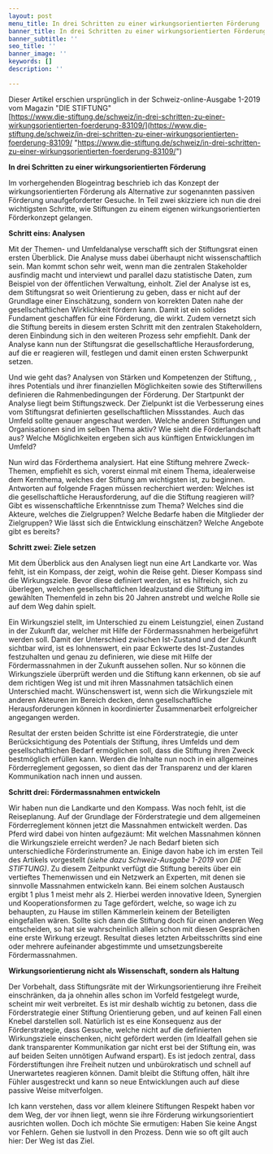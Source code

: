 ```yaml
---
layout: post
menu_title: In drei Schritten zu einer wirkungsorientierten Förderung
banner_title: In drei Schritten zu einer wirkungsorientierten Förderung
banner_subtitle: ''
seo_title: ''
banner_image: ''
keywords: []
description: ''

---
```

Dieser Artikel erschien ursprünglich in der Schweiz-online-Ausgabe 1-2019 vom Magazin "DIE STIFTUNG"   
[https://www.die-stiftung.de/schweiz/in-drei-schritten-zu-einer-wirkungsorientierten-foerderung-83109/](https://www.die-stiftung.de/schweiz/in-drei-schritten-zu-einer-wirkungsorientierten-foerderung-83109/ "https://www.die-stiftung.de/schweiz/in-drei-schritten-zu-einer-wirkungsorientierten-foerderung-83109/")

**In drei Schritten zu einer wirkungsorientierten Förderung**

Im vorhergehenden Blogeintrag beschrieb ich das Konzept der wirkungsorientierten Förderung als Alternative zur sogenannten passiven Förderung unaufgeforderter Gesuche. In Teil zwei skizziere ich nun die drei wichtigsten Schritte, wie Stiftungen zu einem eigenen wirkungsorientierten Förderkonzept gelangen.

**Schritt eins: Analysen**

Mit der Themen- und Umfeldanalyse verschafft sich der Stiftungsrat einen ersten Überblick. Die Analyse muss dabei überhaupt nicht wissenschaftlich sein. Man kommt schon sehr weit, wenn man die zentralen Stakeholder ausfindig macht und interviewt und parallel dazu statistische Daten, zum Beispiel von der öffentlichen Verwaltung, einholt. Ziel der Analyse ist es, dem Stiftungsrat so weit Orientierung zu geben, dass er nicht auf der Grundlage einer Einschätzung, sondern von korrekten Daten nahe der gesellschaftlichen Wirklichkeit fördern kann. Damit ist ein solides Fundament geschaffen für eine Förderung, die wirkt. Zudem vernetzt sich die Stiftung bereits in diesem ersten Schritt mit den zentralen Stakeholdern, deren Einbindung sich in den weiteren Prozess sehr empfiehlt. Dank der Analyse kann nun der Stiftungsrat die gesellschaftliche Herausforderung, auf die er reagieren will, festlegen und damit einen ersten Schwerpunkt setzen.

Und wie geht das? Analysen von Stärken und Kompetenzen der Stiftung, , ihres Potentials und ihrer finanziellen Möglichkeiten sowie des Stifterwillens definieren die Rahmenbedingungen der Förderung. Der Startpunkt der Analyse liegt beim Stiftungszweck. Der Zielpunkt ist die Verbesserung eines vom Stiftungsrat definierten gesellschaftlichen Missstandes. Auch das Umfeld sollte genauer angeschaut werden. Welche anderen Stiftungen und Organisationen sind im selben Thema aktiv? Wie sieht die Förderlandschaft aus? Welche Möglichkeiten ergeben sich aus künftigen Entwicklungen im Umfeld?

Nun wird das Förderthema analysiert. Hat eine Stiftung mehrere Zweck-Themen, empfiehlt es sich, vorerst einmal mit einem Thema, idealerweise dem Kernthema, welches der Stiftung am wichtigsten ist, zu beginnen. Antworten auf folgende Fragen müssen recherchiert werden: Welches ist die gesellschaftliche Herausforderung, auf die die Stiftung reagieren will? Gibt es wissenschaftliche Erkenntnisse zum Thema? Welches sind die Akteure, welches die Zielgruppen? Welche Bedarfe haben die Mitglieder der Zielgruppen? Wie lässt sich die Entwicklung einschätzen? Welche Angebote gibt es bereits?

**Schritt zwei: Ziele setzen**

Mit dem Überblick aus den Analysen liegt nun eine Art Landkarte vor. Was fehlt, ist ein Kompass, der zeigt, wohin die Reise geht. Dieser Kompass sind die Wirkungsziele. Bevor diese definiert werden, ist es hilfreich, sich zu überlegen, welchen gesellschaftlichen Idealzustand die Stiftung im gewählten Themenfeld in zehn bis 20 Jahren anstrebt und welche Rolle sie auf dem Weg dahin spielt.

Ein Wirkungsziel stellt, im Unterschied zu einem Leistungziel, einen Zustand in der Zukunft dar, welcher mit Hilfe der Fördermassnahmen herbeigeführt werden soll. Damit der Unterschied zwischen Ist-Zustand und der Zukunft sichtbar wird, ist es lohnenswert, ein paar Eckwerte des Ist-Zustandes festzuhalten und genau zu definieren, wie diese mit Hilfe der Fördermassnahmen in der Zukunft aussehen sollen. Nur so können die Wirkungsziele überprüft werden und die Stiftung kann erkennen, ob sie auf dem richtigen Weg ist und mit ihren Massnahmen tatsächlich einen Unterschied macht. Wünschenswert ist, wenn sich die Wirkungsziele mit anderen Akteuren im Bereich decken, denn gesellschaftliche Herausforderungen können in koordinierter Zusammenarbeit erfolgreicher angegangen werden.

Resultat der ersten beiden Schritte ist eine Förderstrategie, die unter Berücksichtigung des Potentials der Stiftung, ihres Umfelds und dem gesellschaftlichen Bedarf ermöglichen soll, dass die Stiftung ihren Zweck bestmöglich erfüllen kann. Werden die Inhalte nun noch in ein allgemeines Förderreglement gegossen, so dient das der Transparenz und der klaren Kommunikation nach innen und aussen.

**Schritt drei: Fördermassnahmen entwickeln**

Wir haben nun die Landkarte und den Kompass. Was noch fehlt, ist die Reiseplanung. Auf der Grundlage der Förderstrategie und dem allgemeinen Förderreglement können jetzt die Massnahmen entwickelt werden. Das Pferd wird dabei von hinten aufgezäumt: Mit welchen Massnahmen können die Wirkungsziele erreicht werden? Je nach Bedarf bieten sich unterschiedliche Förderinstrumente an. Einige davon habe ich im ersten Teil des Artikels vorgestellt _(siehe dazu Schweiz-Ausgabe 1-2019 von DIE STIFTUNG)_. Zu diesem Zeitpunkt verfügt die Stiftung bereits über ein vertieftes Themenwissen und ein Netzwerk an Experten, mit denen sie sinnvolle Massnahmen entwickeln kann. Bei einem solchen Austausch ergibt 1 plus 1 meist mehr als 2. Hierbei werden innovative Ideen, Synergien und Kooperationsformen zu Tage gefördert, welche, so wage ich zu behaupten, zu Hause im stillen Kämmerlein keinem der Beteiligten eingefallen wären. Sollte sich dann die Stiftung doch für einen anderen Weg entscheiden, so hat sie wahrscheinlich allein schon mit diesen Gesprächen eine erste Wirkung erzeugt. Resultat dieses letzten Arbeitsschritts sind eine oder mehrere aufeinander abgestimmte und umsetzungsbereite Fördermassnahmen.

**Wirkungsorientierung nicht als Wissenschaft, sondern als Haltung**

Der Vorbehalt, dass Stiftungsräte mit der Wirkungsorientierung ihre Freiheit einschränken, da ja ohnehin alles schon im Vorfeld festgelegt wurde, scheint mir weit verbreitet. Es ist mir deshalb wichtig zu betonen, dass die Förderstrategie einer Stiftung Orientierung geben, und auf keinen Fall einen Knebel darstellen soll. Natürlich ist es eine Konsequenz aus der Förderstrategie, dass Gesuche, welche nicht auf die definierten Wirkungsziele einschenken, nicht gefördert werden (im Idealfall gehen sie dank transparenter Kommunikation gar nicht erst bei der Stiftung ein, was auf beiden Seiten unnötigen Aufwand erspart). Es ist jedoch zentral, dass Förderstiftungen ihre Freiheit nutzen und unbürokratisch und schnell auf Unerwartetes reagieren können. Damit bleibt die Stiftung offen, hält ihre Fühler ausgestreckt und kann so neue Entwicklungen auch auf diese passive Weise mitverfolgen.

Ich kann verstehen, dass vor allem kleinere Stiftungen Respekt haben vor dem Weg, der vor ihnen liegt, wenn sie ihre Förderung wirkungsorientiert ausrichten wollen. Doch ich möchte Sie ermutigen: Haben Sie keine Angst vor Fehlern. Gehen sie lustvoll in den Prozess. Denn wie so oft gilt auch hier: Der Weg ist das Ziel.